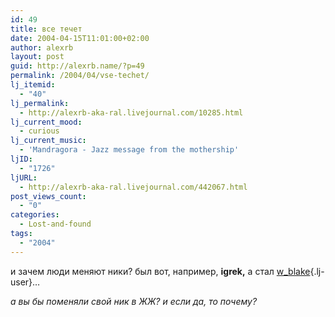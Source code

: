 ```yaml
---
id: 49
title: все течет
date: 2004-04-15T11:01:00+02:00
author: alexrb
layout: post
guid: http://alexrb.name/?p=49
permalink: /2004/04/vse-techet/
lj_itemid:
  - "40"
lj_permalink:
  - http://alexrb-aka-ral.livejournal.com/10285.html
lj_current_mood:
  - curious
lj_current_music:
  - 'Mandragora - Jazz message from the mothership'
ljID:
  - "1726"
ljURL:
  - http://alexrb-aka-ral.livejournal.com/442067.html
post_views_count:
  - "0"
categories:
  - Lost-and-found
tags:
  - "2004"
---
```

и зачем люди меняют ники? был вот, например, **igrek,** а стал [w_blake](http://w_blake.livejournal.com/){.lj-user}&#8230;

_а вы бы поменяли свой ник в ЖЖ? и если да, то почему?_